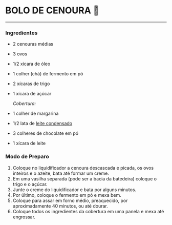 # BOLO DE CENOURA :carrot:

___

### Ingredientes

- 2 cenouras médias

- 3 ovos

- 1/2 xícara de óleo

- 1 colher (chá) de fermento em pó

- 2 xícaras de trigo

- 1 xícara de açúcar

  

  _Cobertura:_

- 1 colher de margarina

- 1/2 lata de [leite condensado](https://blog.tudogostoso.com.br/cardapios/receitas-faceis/como-fazer-leite-condensado-caseiro/)

- 3 colheres de chocolate em pó

- 1 xícara de leite



### Modo de Preparo

1. Coloque no liquidificador a cenoura descascada e picada, os ovos inteiros e o azeite, bata até formar um creme.
2. Em uma vasilha separada (pode ser a bacia da batedeira) coloque o trigo e o açúcar.
3. Junte o creme do liquidificador e bata por alguns minutos.
4. Por último, coloque o fermento em pó e mexa bem.
5. Coloque para assar em forno médio, preaquecido, por aproximadamente 40 minutos, ou até dourar.
6. Coloque todos os ingredientes da cobertura em uma panela e mexa até engrossar.

